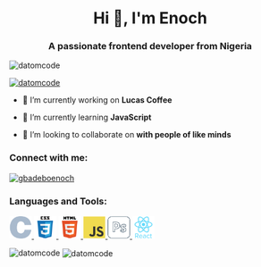 <h1 align="center">Hi 👋, I'm Enoch</h1>
<h3 align="center">A passionate frontend developer from Nigeria</h3>

<p align="left"> <img src="https://komarev.com/ghpvc/?username=datomcode&label=Profile%20views&color=0e75b6&style=flat" alt="datomcode" /> </p>

<p align="left"> <a href="https://github.com/ryo-ma/github-profile-trophy"><img src="https://github-profile-trophy.vercel.app/?username=datomcode" alt="datomcode" /></a> </p>

- 🔭 I’m currently working on **Lucas Coffee**

- 🌱 I’m currently learning **JavaScript**

- 👯 I’m looking to collaborate on **with people of like minds**

<h3 align="left">Connect with me:</h3>
<p align="left">
<a href="https://linkedin.com/in/gbadeboenoch" target="blank"><img align="center" src="https://raw.githubusercontent.com/rahuldkjain/github-profile-readme-generator/master/src/images/icons/Social/linked-in-alt.svg" alt="gbadeboenoch" height="30" width="40" /></a>
</p>

<h3 align="left">Languages and Tools:</h3>
<p align="left"> <a href="https://www.cprogramming.com/" target="_blank" rel="noreferrer"> <img src="https://raw.githubusercontent.com/devicons/devicon/master/icons/c/c-original.svg" alt="c" width="40" height="40"/> </a> <a href="https://www.w3schools.com/css/" target="_blank" rel="noreferrer"> <img src="https://raw.githubusercontent.com/devicons/devicon/master/icons/css3/css3-original-wordmark.svg" alt="css3" width="40" height="40"/> </a> <a href="https://www.w3.org/html/" target="_blank" rel="noreferrer"> <img src="https://raw.githubusercontent.com/devicons/devicon/master/icons/html5/html5-original-wordmark.svg" alt="html5" width="40" height="40"/> </a> <a href="https://developer.mozilla.org/en-US/docs/Web/JavaScript" target="_blank" rel="noreferrer"> <img src="https://raw.githubusercontent.com/devicons/devicon/master/icons/javascript/javascript-original.svg" alt="javascript" width="40" height="40"/> </a> <a href="https://www.photoshop.com/en" target="_blank" rel="noreferrer"> <img src="https://raw.githubusercontent.com/devicons/devicon/master/icons/photoshop/photoshop-line.svg" alt="photoshop" width="40" height="40"/> </a> <a href="https://reactjs.org/" target="_blank" rel="noreferrer"> <img src="https://raw.githubusercontent.com/devicons/devicon/master/icons/react/react-original-wordmark.svg" alt="react" width="40" height="40"/> </a> </p>

<p><img align="left" src="https://github-readme-stats.vercel.app/api/top-langs?username=datomcode&show_icons=true&locale=en&layout=compact" alt="datomcode" /></p>

<p>&nbsp;<img align="center" src="https://github-readme-stats.vercel.app/api?username=datomcode&show_icons=true&locale=en" alt="datomcode" /></p>

